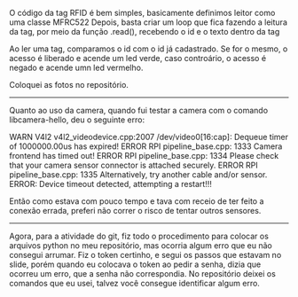 O código da tag RFID é bem simples, basicamente definimos leitor como uma classe MFRC522
Depois, basta criar um loop que fica fazendo a leitura da tag, por meio da função .read(), recebendo o id e o texto dentro da tag

Ao ler uma tag, comparamos o id com o id já cadastrado. Se for o mesmo, o acesso é liberado e acende um led verde, caso controário, o acesso é negado e acende umn led vermelho.

Coloquei as fotos no repositório.

---------------------------------------------------------------------------------------------------------------------------

Quanto ao uso da camera, quando fui testar a camera com o comando libcamera-hello, deu o seguinte erro:

WARN V4l2 v4l2_videodevice.cpp:2007 /dev/video0[16:cap]: Dequeue timer of 1000000.00us has expired!
ERROR RPI pipeline_base.cpp: 1333 Camera frontend has timed out!
ERROR RPI pipeline_base.cpp: 1334 Please check that your camera sensor connector is attached securely.
ERROR RPI pipeline_base.cpp: 1335 Alternatively, try another cable and/or sensor.
ERROR: Device timeout detected, attempting a restart!!!

Então como estava com pouco tempo e tava com receio de ter feito a conexão errada, preferi não correr o risco de tentar outros sensores.

----------------------------------------------------------------------------------------------------------------------------

Agora, para a atividade do git, fiz todo o procedimento para colocar os arquivos python no meu repositório, mas ocorria algum erro que eu não consegui arrumar.
Fiz o token certinho, e segui os passos que estavam no slide, porém quando eu colocava o token ao pedir a senha, dizia que ocorreu um erro, que a senha não correspondia.
No repositório deixei os comandos que eu usei, talvez você consegue identificar algum erro.
